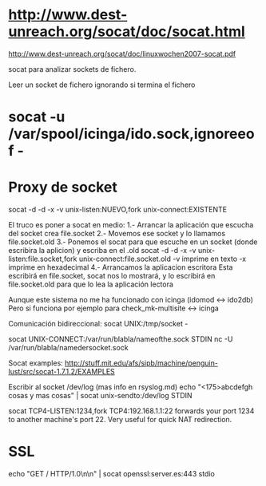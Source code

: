 # http://www.dest-unreach.org/socat/doc/socat.html
http://www.dest-unreach.org/socat/doc/linuxwochen2007-socat.pdf

socat para analizar sockets de fichero.

Leer un socket de fichero ignorando si termina el fichero
# socat -u /var/spool/icinga/ido.sock,ignoreeof -

# Proxy de socket
socat -d -d -x -v unix-listen:NUEVO,fork unix-connect:EXISTENTE

El truco es poner a socat en medio:
1.- Arrancar la aplicación que escucha del socket
	crea file.socket
2.- Movemos ese socket y lo llamamos file.socket.old
3.- Ponemos el socat para que escuche en un socket (donde escribira la aplicion) y escriba en el .old
	socat -d -d -x -v unix-listen:file.socket,fork unix-connect:file.socket.old
     -v imprime en texto
     -x imprime en hexadecimal
4.- Arrancamos la aplicacion escritora
	Esta escribirá en file.socket, socat nos lo mostrará, y lo escribirá en file.socket.old para que lo lea la aplicación lectora


Aunque este sistema no me ha funcionado con icinga (idomod <-> ido2db)
Pero si funciona por ejemplo para check_mk-multisite <-> icinga


Comunicación bidireccional:
socat UNIX:/tmp/socket -

socat UNIX-CONNECT:/var/run/blabla/nameofthe.sock STDIN
nc -U /var/run/blabla/namedersocket.sock

Socat examples:
http://stuff.mit.edu/afs/sipb/machine/penguin-lust/src/socat-1.7.1.2/EXAMPLES

Escribir al socket /dev/log (mas info en rsyslog.md)
echo "<175>abcdefgh cosas y mas cosas" | socat unix-sendto:/dev/log STDIN


socat TCP4-LISTEN:1234,fork TCP4:192.168.1.1:22
forwards your port 1234 to another machine's port 22. Very useful for quick NAT redirection.


# SSL
echo "GET / HTTP/1.0\n\n" | socat openssl:server.es:443 stdio
